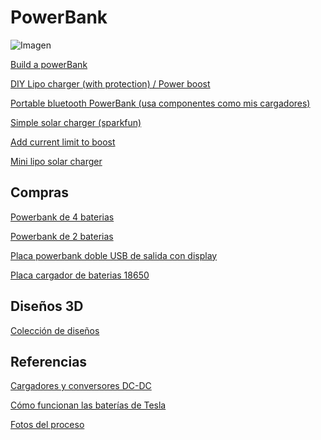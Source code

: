 # PowerBank

![Imagen](https://lh3.googleusercontent.com/oAGDge_AyiD-1oTKx24N8xe-KFu3HRsYnrO80pTiGvKe6VFJlwckwxDZnZhS15TINlRB7wlkZJAAk3PjvtIOdvyC0pnCZLSN2Ua83DAkRn9_L76BojMArt-yqds_noFPgM1E7TWFrbscaydEWfdNUZdlqsuejM2tVuL8wO9wcWGXXGtyurZNUPNUHFEnH3EiNNr8JsxsQvuEtw9bc5cihza8-vCIzssDkeC_lGijEqF-2u9aXSqpxcuyLkJ62b1oNaqY1H9vLMOp2KBoGjtMgr4g409BBNiHxrA79GEthKoOJ0DD39cESchPxQMtuf6TtjCuCfqEaXqUJHDAZooe6czcKl5rztgGhul4kq3rubVTNp-N6F_kC9NlqXZLTlnUWshe4taufeaNTw7NXftMJLKjgnaNOsYA5X8RmUTaIPqkuBt2DTuF7gL_FYSPYHUzCSqw6oLXWXE9SIOOC0_VgRVWNCcOxxF51rue2kIcS6w6ccJMaSadBhgXGaoZMM9qI_xsb4O0AKieDUjDDY2AmQnZ97X4ZkT_HUt3yBUkXOrNhATQV-P1MWLAX1PVyiFGLunuQMS3OFgYP6kptpfKhkIrezi-7QvVSLUv71K4Hfl4TF4WM2VphAGhR2PsgZ7IGmu8yAX_z9Y9cFRqDK_a8SR-vNqecPvpnllY=w1246-h922-no)

[Build a powerBank](http://www.instructables.com/id/Build-a-Power-Bank-in-2)

[DIY Lipo charger (with protection) / Power boost](https://www.instructables.com/id/DIY-LiPo-ChargeProtect5V-Boost-Circuit/)

[Portable bluetooth PowerBank (usa componentes como mis cargadores)](http://www.instructables.com/id/DIY-Portable-Bluetooth-Speaker-With-Powerbank/)


[Simple solar charger (sparkfun)](https://www.sparkfun.com/news/1131)

[Add current limit to boost](https://www.instructables.com/id/Adding-a-Current-Limit-Feature-to-a-BuckBoost-Conv)

[Mini lipo solar charger](https://www.aliexpress.com/snapshot/0.html?spm=a2g0s.9042647.6.6.SQIYg0&orderId=504006949420875&productId=32808069239)
## Compras

[Powerbank de 4 baterias](https://www.banggood.com/DIY-418650-Battery-Power-Bank-Charger-Box-For-iPhone-Smartphone-p-973452.html?rmmds=search)

[Powerbank de 2 baterias](https://www.banggood.com/5600mAh-2X-18650-USB-Power-Bank-Battery-Charger-Case-DIY-Box-For-iPhone-Sumsang-p-1071755.html?rmmds=search)

[Placa powerbank doble USB de salida con display](https://www.banggood.com/Dual-USB-5V-1A-2_1A-Mobile-Power-Bank-18650-Battery-Charger-PCB-Module-Board-p-1031593.html?rmmds=search)

[Placa cargador de baterias 18650](https://es.aliexpress.com/store/product/5-pcs-Micro-USB-5V-1A-18650-TP4056-Lithium-Battery-Charger-Module-Charging-Board-With-Protection/506373_32728720869.html?ws_ab_test=searchweb0_0,searchweb201602_4_10152_10065_10151_10068_10344_10342_5560017_10343_10340_10341_5470017_10307_10301_10137_10303_10060_10155_10154_10056_10055_10054_10059_5370017_10532_100031_10099_5460020_10338_10339_10103_10102_10109_10052_10053_10107_10050_10142_10051_5380020_10326_10084_10083_10080_10082_10081_5590017_10110_10111_10176_10112_10113_10114_143_10312_10313_10314_10184_10078_10079_5570017_10073_5550017,searchweb201603_1,ppcSwitch_2&btsid=7a734424-7146-4156-b377-6aef840989af&algo_expid=bf1fb650-cf20-4b3b-88e1-32d92c9e710b-8&algo_pvid=bf1fb650-cf20-4b3b-88e1-32d92c9e710b)

## Diseños 3D


[Colección de diseños](https://www.thingiverse.com/javacasm/collections/18650)

## Referencias

[Cargadores y conversores DC-DC](https://github.com/javacasm/elcacharreo_static/blob/master/_posts/2017-01-13-DC-DC_converter.md)

[Cómo funcionan las baterías de Tesla](https://github.com/javacasm/elcacharreo_static/blob/master/_posts/2015-02-24_bater%C3%ADas_tesla.md)


[Fotos del proceso](https://photos.app.goo.gl/OntNVDbkwFo0k4dE2)
